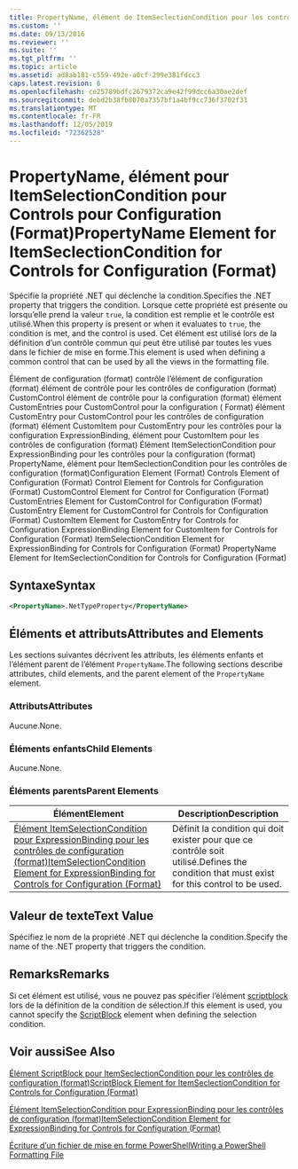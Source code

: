 ```yaml
---
title: PropertyName, élément de ItemSeclectionCondition pour les contrôles de configuration (format) | Microsoft Docs
ms.custom: ''
ms.date: 09/13/2016
ms.reviewer: ''
ms.suite: ''
ms.tgt_pltfrm: ''
ms.topic: article
ms.assetid: ad8ab181-c559-492e-a0cf-299e381fdcc3
caps.latest.revision: 6
ms.openlocfilehash: ce25789bdfc2679372ca9e42f99dcc6a30ae2def
ms.sourcegitcommit: debd2b38fb8070a7357bf1a4bf9cc736f3702f31
ms.translationtype: MT
ms.contentlocale: fr-FR
ms.lasthandoff: 12/05/2019
ms.locfileid: "72362528"
---
```

# <a name="propertyname-element-for-itemseclectioncondition-for-controls-for-configuration-format"></a><span data-ttu-id="8a119-102">PropertyName, élément pour ItemSelectionCondition pour Controls pour Configuration (Format)</span><span class="sxs-lookup"><span data-stu-id="8a119-102">PropertyName Element for ItemSeclectionCondition for Controls for Configuration (Format)</span></span>

<span data-ttu-id="8a119-103">Spécifie la propriété .NET qui déclenche la condition.</span><span class="sxs-lookup"><span data-stu-id="8a119-103">Specifies the .NET property that triggers the condition.</span></span> <span data-ttu-id="8a119-104">Lorsque cette propriété est présente ou lorsqu’elle prend la valeur `true`, la condition est remplie et le contrôle est utilisé.</span><span class="sxs-lookup"><span data-stu-id="8a119-104">When this property is present or when it evaluates to `true`, the condition is met, and the control is used.</span></span> <span data-ttu-id="8a119-105">Cet élément est utilisé lors de la définition d’un contrôle commun qui peut être utilisé par toutes les vues dans le fichier de mise en forme.</span><span class="sxs-lookup"><span data-stu-id="8a119-105">This element is used when defining a common control that can be used by all the views in the formatting file.</span></span>

<span data-ttu-id="8a119-106">Élément de configuration (format) contrôle l’élément de configuration (format) élément de contrôle pour les contrôles de configuration (format) CustomControl élément de contrôle pour la configuration (format) élément CustomEntries pour CustomControl pour la configuration ( Format) élément CustomEntry pour CustomControl pour les contrôles de configuration (format) élément CustomItem pour CustomEntry pour les contrôles pour la configuration ExpressionBinding, élément pour CustomItem pour les contrôles de configuration (format) Élément ItemSelectionCondition pour ExpressionBinding pour les contrôles pour la configuration (format) PropertyName, élément pour ItemSeclectionCondition pour les contrôles de configuration (format)</span><span class="sxs-lookup"><span data-stu-id="8a119-106">Configuration Element (Format) Controls Element of Configuration (Format) Control Element for Controls for Configuration (Format) CustomControl Element for Control for Configuration (Format) CustomEntries Element for CustomControl for Configuration (Format) CustomEntry Element for CustomControl for Controls for Configuration (Format) CustomItem Element for CustomEntry for Controls for Configuration ExpressionBinding Element for CustomItem for Controls for Configuration (Format) ItemSelectionCondition Element for ExpressionBinding for Controls for Configuration (Format) PropertyName Element for ItemSeclectionCondition for Controls for Configuration (Format)</span></span>

## <a name="syntax"></a><span data-ttu-id="8a119-107">Syntaxe</span><span class="sxs-lookup"><span data-stu-id="8a119-107">Syntax</span></span>

```xml
<PropertyName>.NetTypeProperty</PropertyName>
```

## <a name="attributes-and-elements"></a><span data-ttu-id="8a119-108">Éléments et attributs</span><span class="sxs-lookup"><span data-stu-id="8a119-108">Attributes and Elements</span></span>

<span data-ttu-id="8a119-109">Les sections suivantes décrivent les attributs, les éléments enfants et l’élément parent de l’élément `PropertyName`.</span><span class="sxs-lookup"><span data-stu-id="8a119-109">The following sections describe attributes, child elements, and the parent element of the `PropertyName` element.</span></span>

### <a name="attributes"></a><span data-ttu-id="8a119-110">Attributs</span><span class="sxs-lookup"><span data-stu-id="8a119-110">Attributes</span></span>

<span data-ttu-id="8a119-111">Aucune.</span><span class="sxs-lookup"><span data-stu-id="8a119-111">None.</span></span>

### <a name="child-elements"></a><span data-ttu-id="8a119-112">Éléments enfants</span><span class="sxs-lookup"><span data-stu-id="8a119-112">Child Elements</span></span>

<span data-ttu-id="8a119-113">Aucune.</span><span class="sxs-lookup"><span data-stu-id="8a119-113">None.</span></span>

### <a name="parent-elements"></a><span data-ttu-id="8a119-114">Éléments parents</span><span class="sxs-lookup"><span data-stu-id="8a119-114">Parent Elements</span></span>

|<span data-ttu-id="8a119-115">Élément</span><span class="sxs-lookup"><span data-stu-id="8a119-115">Element</span></span>|<span data-ttu-id="8a119-116">Description</span><span class="sxs-lookup"><span data-stu-id="8a119-116">Description</span></span>|
|-------------|-----------------|
|[<span data-ttu-id="8a119-117">Élément ItemSelectionCondition pour ExpressionBinding pour les contrôles de configuration (format)</span><span class="sxs-lookup"><span data-stu-id="8a119-117">ItemSelectionCondition Element for ExpressionBinding for Controls for Configuration (Format)</span></span>](./itemselectioncondition-element-for-expressionbinding-for-controls-for-configuration-format.md)|<span data-ttu-id="8a119-118">Définit la condition qui doit exister pour que ce contrôle soit utilisé.</span><span class="sxs-lookup"><span data-stu-id="8a119-118">Defines the condition that must exist for this control to be used.</span></span>|

## <a name="text-value"></a><span data-ttu-id="8a119-119">Valeur de texte</span><span class="sxs-lookup"><span data-stu-id="8a119-119">Text Value</span></span>

<span data-ttu-id="8a119-120">Spécifiez le nom de la propriété .NET qui déclenche la condition.</span><span class="sxs-lookup"><span data-stu-id="8a119-120">Specify the name of the .NET property that triggers the condition.</span></span>

## <a name="remarks"></a><span data-ttu-id="8a119-121">Remarks</span><span class="sxs-lookup"><span data-stu-id="8a119-121">Remarks</span></span>

<span data-ttu-id="8a119-122">Si cet élément est utilisé, vous ne pouvez pas spécifier l’élément [scriptblock](./scriptblock-element-for-itemseclectioncondition-for-controls-for-configuration-format.md) lors de la définition de la condition de sélection.</span><span class="sxs-lookup"><span data-stu-id="8a119-122">If this element is used, you cannot specify the [ScriptBlock](./scriptblock-element-for-itemseclectioncondition-for-controls-for-configuration-format.md) element when defining the selection condition.</span></span>

## <a name="see-also"></a><span data-ttu-id="8a119-123">Voir aussi</span><span class="sxs-lookup"><span data-stu-id="8a119-123">See Also</span></span>

[<span data-ttu-id="8a119-124">Élément ScriptBlock pour ItemSeclectionCondition pour les contrôles de configuration (format)</span><span class="sxs-lookup"><span data-stu-id="8a119-124">ScriptBlock Element for ItemSeclectionCondition for Controls for Configuration (Format)</span></span>](./scriptblock-element-for-itemseclectioncondition-for-controls-for-configuration-format.md)

[<span data-ttu-id="8a119-125">Élément ItemSelectionCondition pour ExpressionBinding pour les contrôles de configuration (format)</span><span class="sxs-lookup"><span data-stu-id="8a119-125">ItemSelectionCondition Element for ExpressionBinding for Controls for Configuration (Format)</span></span>](./itemselectioncondition-element-for-expressionbinding-for-controls-for-configuration-format.md)

[<span data-ttu-id="8a119-126">Écriture d’un fichier de mise en forme PowerShell</span><span class="sxs-lookup"><span data-stu-id="8a119-126">Writing a PowerShell Formatting File</span></span>](./writing-a-powershell-formatting-file.md)
